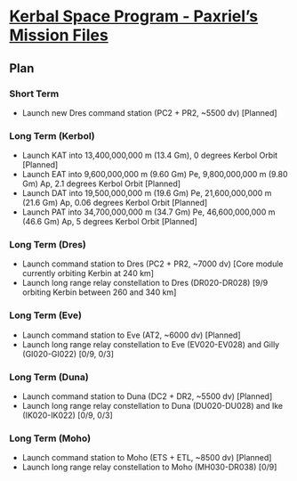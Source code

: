 # [Kerbal Space Program - Paxriel’s Mission Files](./)

## Plan

### Short Term

- Launch new Dres command station (PC2 + PR2, ~5500 dv) \[Planned\]

### Long Term (Kerbol)

- Launch KAT into 13,400,000,000 m (13.4 Gm), 0 degrees Kerbol Orbit \[Planned\]
- Launch EAT into 9,600,000,000 m (9.60 Gm) Pe, 9,800,000,000 m (9.80 Gm) Ap, 2.1 degrees Kerbol Orbit \[Planned\]
- Launch DAT into 19,500,000,000 m (19.6 Gm) Pe, 21,600,000,000 m (21.6 Gm) Ap, 0.06 degrees Kerbol Orbit \[Planned\]
- Launch PAT into 34,700,000,000 m (34.7 Gm) Pe, 46,600,000,000 m (46.6 Gm) Ap, 5 degrees Kerbol Orbit \[Planned\]

### Long Term (Dres)

- Launch command station to Dres (PC2 + PR2, ~7000 dv) \[Core module currently orbiting Kerbin at 240 km\]
- Launch long range relay constellation to Dres (DR020-DR028) \[9/9 orbiting Kerbin between 260 and 340 km\]

### Long Term (Eve)

- Launch command station to Eve (AT2, ~6000 dv) \[Planned\]
- Launch long range relay constellation to Eve (EV020-EV028) and Gilly (GI020-GI022) \[0/9, 0/3\]

### Long Term (Duna)

- Launch command station to Duna (DC2 + DR2, ~5500 dv) \[Planned\]
- Launch long range relay constellation to Duna (DU020-DU028) and Ike (IK020-IK022) \[0/9, 0/3\]

### Long Term (Moho)

- Launch command station to Moho (ETS + ETL, ~8500 dv) \[Planned\]
- Launch long range relay constellation to Moho (MH030-DR038) \[0/9\]
